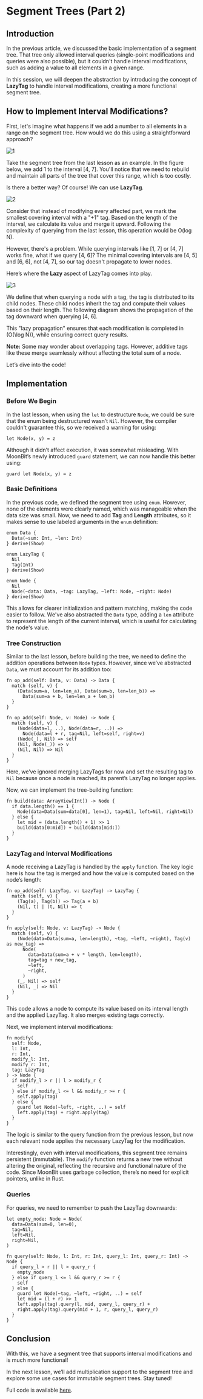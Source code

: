 # Segment Trees (Part 2)

## Introduction

In the previous article, we discussed the basic implementation of a segment tree. That tree only allowed interval queries (single-point modifications and queries were also possible), but it couldn't handle interval modifications, such as adding a value to all elements in a given range.

In this session, we will deepen the abstraction by introducing the concept of **LazyTag** to handle interval modifications, creating a more functional segment tree.

## How to Implement Interval Modifications?

First, let's imagine what happens if we add a number to all elements in a range on the segment tree. How would we do this using a straightforward approach?

![1](./1.svg)

Take the segment tree from the last lesson as an example. In the figure below, we add 1 to the interval [4, 7]. You'll notice that we need to rebuild and maintain all parts of the tree that cover this range, which is too costly.

Is there a better way? Of course! We can use **LazyTag**.

![2](./2.svg)

Consider that instead of modifying every affected part, we mark the smallest covering interval with a "+1" tag. Based on the length of the interval, we calculate its value and merge it upward. Following the complexity of querying from the last lesson, this operation would be O(log N).

However, there's a problem. While querying intervals like [1, 7] or [4, 7] works fine, what if we query [4, 6]? The minimal covering intervals are [4, 5] and [6, 6], not [4, 7], so our tag doesn't propagate to lower nodes.

Here’s where the **Lazy** aspect of LazyTag comes into play.

![3](./3.svg)

We define that when querying a node with a tag, the tag is distributed to its child nodes. These child nodes inherit the tag and compute their values based on their length. The following diagram shows the propagation of the tag downward when querying [4, 6].

This "lazy propagation" ensures that each modification is completed in \(O(\log N)\), while ensuring correct query results.

**Note:** Some may wonder about overlapping tags. However, additive tags like these merge seamlessly without affecting the total sum of a node.

Let’s dive into the code!

## Implementation

### Before We Begin

In the last lesson, when using the `let` to destructure `Node`, we could be sure that the enum being destructured wasn’t `Nil`. However, the compiler couldn't guarantee this, so we received a warning for using:

```moonbit
let Node(x, y) = z
```

Although it didn’t affect execution, it was somewhat misleading. With MoonBit’s newly introduced `guard` statement, we can now handle this better using:

```moonbit
guard let Node(x, y) = z
```

### Basic Definitions

In the previous code, we defined the segment tree using `enum`. However, none of the elements were clearly named, which was manageable when the data size was small. Now, we need to add **Tag** and **Length** attributes, so it makes sense to use labeled arguments in the `enum` definition:

```moonbit
enum Data {
  Data(~sum: Int, ~len: Int)
} derive(Show)

enum LazyTag {
  Nil
  Tag(Int)
} derive(Show)

enum Node {
  Nil
  Node(~data: Data, ~tag: LazyTag, ~left: Node, ~right: Node)
} derive(Show)
```

This allows for clearer initialization and pattern matching, making the code easier to follow. We've also abstracted the `Data` type, adding a `len` attribute to represent the length of the current interval, which is useful for calculating the node's value.

### Tree Construction

Similar to the last lesson, before building the tree, we need to define the addition operations between `Node` types. However, since we’ve abstracted `Data`, we must account for its addition too:

```moonbit
fn op_add(self: Data, v: Data) -> Data {
  match (self, v) {
    (Data(sum=a, len=len_a), Data(sum=b, len=len_b)) =>
      Data(sum=a + b, len=len_a + len_b)
  }
}

fn op_add(self: Node, v: Node) -> Node {
  match (self, v) {
    (Node(data=l, ..), Node(data=r, ..)) =>
      Node(data=l + r, tag=Nil, left=self, right=v)
    (Node(_), Nil) => self
    (Nil, Node(_)) => v
    (Nil, Nil) => Nil
  }
}
```

Here, we’ve ignored merging LazyTags for now and set the resulting tag to `Nil` because once a node is reached, its parent’s LazyTag no longer applies.

Now, we can implement the tree-building function:

```moonbit
fn build(data: ArrayView[Int]) -> Node {
  if data.length() == 1 {
    Node(data=Data(sum=data[0], len=1), tag=Nil, left=Nil, right=Nil)
  } else {
    let mid = (data.length() + 1) >> 1
    build(data[0:mid]) + build(data[mid:])
  }
}
```

### LazyTag and Interval Modifications

A node receiving a LazyTag is handled by the `apply` function. The key logic here is how the tag is merged and how the value is computed based on the node’s length:

```moonbit
fn op_add(self: LazyTag, v: LazyTag) -> LazyTag {
  match (self, v) {
    (Tag(a), Tag(b)) => Tag(a + b)
    (Nil, t) | (t, Nil) => t
  }
}

fn apply(self: Node, v: LazyTag) -> Node {
  match (self, v) {
    (Node(data=Data(sum=a, len=length), ~tag, ~left, ~right), Tag(v) as new_tag) =>
      Node(
        data=Data(sum=a + v * length, len=length),
        tag=tag + new_tag,
        ~left,
        ~right,
      )
    (_, Nil) => self
    (Nil, _) => Nil
  }
}
```

This code allows a node to compute its value based on its interval length and the applied LazyTag. It also merges existing tags correctly.

Next, we implement interval modifications:

```moonbit
fn modify(
  self: Node,
  l: Int,
  r: Int,
  modify_l: Int,
  modify_r: Int,
  tag: LazyTag
) -> Node {
  if modify_l > r || l > modify_r {
    self
  } else if modify_l <= l && modify_r >= r {
    self.apply(tag)
  } else {
    guard let Node(~left, ~right, ..) = self
    left.apply(tag) + right.apply(tag)
  }
}
```

The logic is similar to the query function from the previous lesson, but now each relevant node applies the necessary LazyTag for the modification.

Interestingly, even with interval modifications, this segment tree remains persistent (immutable). The `modify` function returns a new tree without altering the original, reflecting the recursive and functional nature of the code. Since MoonBit uses garbage collection, there’s no need for explicit pointers, unlike in Rust.

### Queries

For queries, we need to remember to push the LazyTag downwards:

```moonbit
let empty_node: Node = Node(
  data=Data(sum=0, len=0),
  tag=Nil,
  left=Nil,
  right=Nil,
)

fn query(self: Node, l: Int, r: Int, query_l: Int, query_r: Int) -> Node {
  if query_l > r || l > query_r {
    empty_node
  } else if query_l <= l && query_r >= r {
    self
  } else {
    guard let Node(~tag, ~left, ~right, ..) = self
    let mid = (l + r) >> 1
    left.apply(tag).query(l, mid, query_l, query_r) +
    right.apply(tag).query(mid + 1, r, query_l, query_r)
  }
}
```

## Conclusion

With this, we have a segment tree that supports interval modifications and is much more functional!

In the next lesson, we’ll add multiplication support to the segment tree and explore some use cases for immutable segment trees. Stay tuned!

Full code is available [here](https://github.com/moonbit-community/MoonBit-SegmentTree/blob/main/2/main.mbt).

